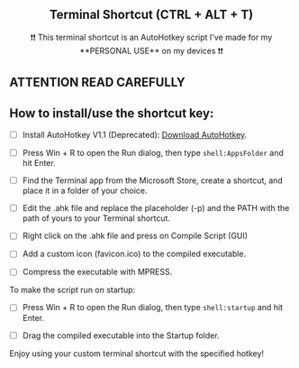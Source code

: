 <h2 align="center">Terminal Shortcut (CTRL + ALT + T)</h2>

  <p align="center">
    ❗❗ This terminal shortcut is an AutoHotkey script I've made for my **PERSONAL USE** on my devices ❗❗

## ATTENTION READ CAREFULLY



## How to install/use the shortcut key:

- [ ] Install AutoHotkey V1.1 (Deprecated): [Download AutoHotkey](https://autohotkey.com).

- [ ] Press Win + R to open the Run dialog, then type `shell:AppsFolder` and hit Enter.

- [ ] Find the Terminal app from the Microsoft Store, create a shortcut, and place it in a folder of your choice.

- [ ] Edit the .ahk file and replace the placeholder (-p) and the PATH with the path of yours to your Terminal shortcut.

- [ ] Right click on the .ahk file and press on Compile Script (GUI)

- [ ] Add a custom icon (favicon.ico) to the compiled executable.

- [ ] Compress the executable with MPRESS.

To make the script run on startup:

- [ ] Press Win + R to open the Run dialog, then type `shell:startup` and hit Enter.

- [ ] Drag the compiled executable into the Startup folder.

Enjoy using your custom terminal shortcut with the specified hotkey!
